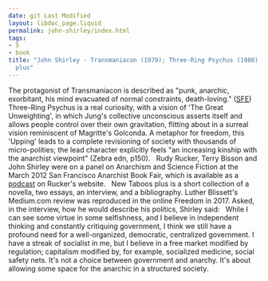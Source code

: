 ```yaml
---
date: git Last Modified
layout: libdoc_page.liquid
permalink: john-shirley/index.html
tags:
- S
- book
title: "John Shirley - Transmaniacon (1979); Three-Ring Psychus (1980);  New Taboos
  plus"
---
```


The protagonist of Transmaniacon  is described as "punk, anarchic, exorbitant, his mind evacuated of normal  constraints, death-loving." (<a href="http://www.sf-encyclopedia.com/Entry/shirley_john">SFE</a>)
  
 Three-Ring Psychus is a real  curiosity, with a vision of 'The Great Unweighting', in which Jung's collective  unconscious asserts itself and allows people control over their own gravitation,  flitting about in a surreal vision reminiscent of Magritte's Golconda. A  metaphor for freedom, this 'Upping' leads to a complete revisioning of society  with thousands of micro-polities; the lead character explicitly feels "an  increasing kinship with the anarchist viewpoint" (Zebra edn, p150).
 
Rudy Rucker, Terry Bisson and John Shirley  were on a panel on Anarchism and Science Fiction at the March 2012 San Francisco  Anarchist Book Fair, which is available as a <a href="http://www.rudyrucker.com/blog/mp3/rucker_bisson_shirley_anarchist_book_fair_san_francisco_march_31_2012.mp3"> podcast</a> on Rucker's website.
 
New Taboos plus is a short  collection of a novella, two essays, an interview, and a bibliography. Luther  Blissett's Medium.com review was reproduced in the online  Freedom in  2017. Asked, in the interview, how he would describe his politics, Shirley said:
 
While I can see some virtue in some selfishness, and I  believe in independent thinking and constantly critiquing government, I think we  still have a profound need for a well-organized, democratic, centralized  government. I have a streak of socialist in me, but I believe in a free market  modified by regulation; capitalism modified by, for example, socialized  medicine, social safety nets. It's not a choice between government and anarchy.  It's about allowing some space for the anarchic in a structured society.